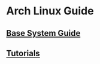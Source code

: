 # Arch Linux Guide

## [Base System Guide](https://github.com/AriShashivkopanazak/arch-linux-guide/blob/master/guide/base.md)
## [Tutorials](https://github.com/AriShashivkopanazak/arch-linux-guide/blob/master/guide/tutorials.md)
 
